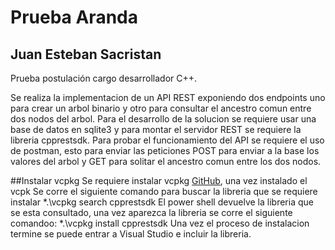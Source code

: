 # Prueba Aranda 
## Juan Esteban Sacristan
Prueba postulación cargo desarrollador C++.

Se realiza la implementacion de un API REST exponiendo dos endpoints uno para crear un arbol binario y otro para consultar el ancestro comun entre dos nodos 
del arbol. Para el desarrollo de la solucion se requiere usar una base de datos en sqlite3 y para montar el servidor REST se requiere la libreria cpprestsdk.
Para probar el funcionamiento del API se requiere el uso de postman, esto para enviar las peticiones POST para enviar a la base los valores del arbol y GET para 
solitar el ancestro comun entre los dos nodos. 

##Instalar vcpkg
Se requiere instalar vcpkg [GitHub](https://github.com/microsoft/vcpkg.git), una vez instalado el vcpk 
Se corre el siguiente comando para buscar la libreria que se requiere instalar 
*.\vcpkg search cpprestsdk
El power shell devuelve la libreria que se esta consultado, una vez aparezca la libreria se corre el siguiente comandoo:
*.\vcpkg install cpprestsdk
Una vez el proceso de instalacion termine se puede entrar a Visual Studio e incluir la libreria. 


